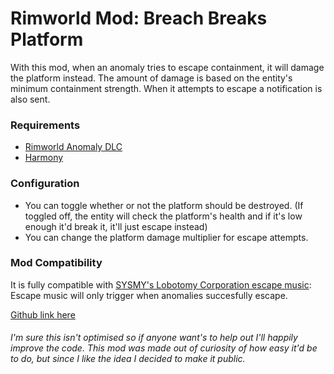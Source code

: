 # Rimworld Mod: Breach Breaks Platform
With this mod, when an anomaly tries to escape containment, it will damage the platform instead. The amount of damage is based on the entity's minimum containment strength.
When it attempts to escape a notification is also sent.

### Requirements
- [Rimworld Anomaly DLC](https://store.steampowered.com/app/2380740)
- [Harmony](https://steamcommunity.com/sharedfiles/filedetails/?id=2009463077)

### Configuration
- You can toggle whether or not the platform should be destroyed. (If toggled off, the entity will check the platform's health and if it's low enough it'd break it, it'll just escape instead)
- You can change the platform damage multiplier for escape attempts.

### Mod Compatibility
It is fully compatible with [SYSMY's Lobotomy Corporation escape music](https://steamcommunity.com/sharedfiles/filedetails/?id=3221377926): Escape music will only trigger when anomalies succesfully escape.

[Github link here](https://github.com/LDKid/rimworld-breach-break-platform)

###### I'm sure this isn't optimised so if anyone want's to help out I'll happily improve the code. This mod was made out of curiosity of how easy it'd be to do, but since I like the idea I decided to make it public.
